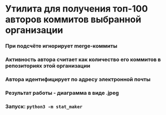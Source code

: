 # Утилита для получения топ-100 авторов коммитов выбранной организации
### При подсчёте игнорирует merge-коммиты
### Активность автора считает как количество его коммитов в репозиториях этой организации
### Автора идентифицирует по адресу электронной почты
### Результат работы - диаграмма в виде .jpeg
### Запуск: `python3 -m stat_maker`
